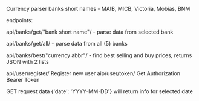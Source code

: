 Currency parser
banks short names - MAIB, MICB, Victoria, Mobias, BNM

endpoints:

api/banks/get/"bank short name"/ - parse data from selected bank

api/banks/get/all/ - parse data from all (5) banks

api/banks/best/"currency abbr"/ - find best selling and buy prices, returns JSON with 2 lists

api/user/register/        Register new user 
aip/user/token/           Get Authorization Bearer Token


GET request data {'date': 'YYYY-MM-DD'} will return info for selected date

